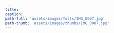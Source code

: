```yaml
---
title:
caption:
path-full: 'assets/images/fulls/IMG_0007.jpg'
path-thumb: 'assets/images/thumbs/IMG_0007.jpg'
---
```

